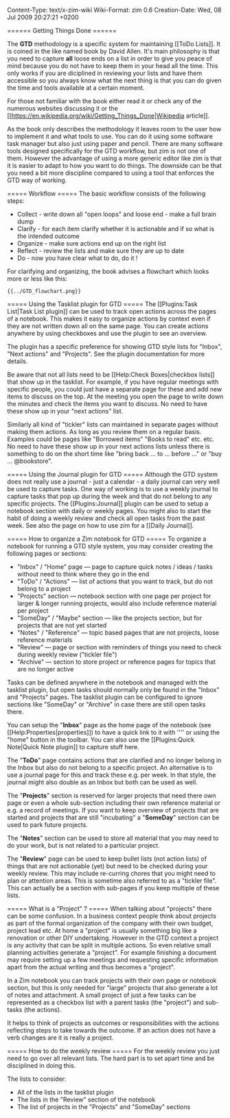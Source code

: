 Content-Type: text/x-zim-wiki
Wiki-Format: zim 0.6
Creation-Date: Wed, 08 Jul 2009 20:27:21 +0200

====== Getting Things Done ======

The **GTD** methodology is a specific system for maintaining [[ToDo Lists]]. It is coined in the like named book by David Allen. It's main philosophy is that you need to capture **all** loose ends on a list in order to give you peace of mind because you do not have to keep them in your head all the time. This only works if you are diciplined in reviewing your lists and have them accessible so you always know what the next thing is that you can do given the time and tools available at a certain moment.

For those not familiar with the book either read it or check any of the numerous websites discussing it or the [[https://en.wikipedia.org/wiki/Getting_Things_Done|Wikipedia article]].

As the book only describes the methodology it leaves room to the user how to implement it and what tools to use. You can do it using some software task manager but also just using paper and pencil. There are many software tools designed specifically for the GTD workflow, but zim is not one of them. However the advantage of using a more generic editor like zim is that it is easier to adapt to how you want to do things. The downside can be that you need a bit more discipline compared to using a tool that enforces the GTD way of working. 

===== Workflow =====
The basic workflow consists of the following steps:
* Collect - write down all "open loops" and loose end - make a full brain dump
* Clarify - for each item clarify whether it is actionable and if so what is the intended outcome
* Organize - make sure actions end up on the right list
* Reflect - review the lists and make sure they are up to date
* Do - now you have clear what to do, do it !

For clarifying and organizing, the book advises a flowchart which looks more or less like this:

	{{../GTD_flowchart.png}}


===== Using the Tasklist plugin for GTD =====
The [[Plugins:Task List|Task List plugin]] can be used to track open actions across the pages of a notebook. This makes it easy to organize actions by context even if they are not written down all on the same page. You can create actions anywhere by using checkboxes and use the plugin to see an overview.

The plugin has a specific preference for showing GTD style lists for "Inbox", "Next actions" and "Projects". See the plugin documentation for more details.

Be aware that not all lists need to be [[Help:Check Boxes|checkbox lists]] that show up in the tasklist. For example, if you have regular meetings with specific people, you could just have a separate page for these and add new items to discuss on the top. At the meeting you open the page to write down the minutes and check the items you want to discuss. No need to have these show up in your "next actions" list.

Similarly all kind of "tickler" lists can maintained in separate pages without making them actions. As long as you review them on a regular basis. Examples could be pages like "Borrowed items" "Books to read" etc. etc. No need to have these show up in your next actions lists unless there is something to do on the short time like "bring back ... to ... before ..." or "buy ... @bookstore". 

===== Using the Journal plugin for GTD =====
Although the GTD system does not really use a journal - just a calendar - a daily journal can very well be used to capture tasks. One way of working is to use a weekly journal to capture tasks that pop up during the week and that do not belong to any specific projects. The [[Plugins:Journal]] plugin can be used to setup a notebook section with daily or weekly pages. You might also to start the habit of doing a weekly review and check all open tasks from the past week. See also the page on how to use zim for a [[Daily Journal]].

===== How to organize a Zim notebook for GTD =====
To organize a notebook for running a GTD style system, you may consider creating the following pages or sections:

* "Inbox" / "Home" page — page to capture quick notes / ideas / tasks without need to think where they go in the end
* "ToDo" / "Actions" — list of actions that you want to track, but do not belong to a project
* "Projects" section — notebook section with one page per project for larger & longer running projects, would also include reference material per project
* "SomeDay" / "Maybe" section — like the projects section, but for projects that are not yet started
* "Notes" / "Reference" — topic based pages that are not projects, loose reference materials
* "Review" — page or section with reminders of things you need to check during weekly review ("tickler file")
* "Archive" — section to store project or reference pages for topics that are no longer active

Tasks can be defined anywhere in the notebook and managed with the tasklist plugin, but open tasks should normally only be found in the "Inbox" and "Projects" pages. The tasklist plugin can be configured to ignore sections like "SomeDay" or "Archive" in case there are still open tasks there.

You can setup the "**Inbox**" page as the home page of the notebook (see [[Help:Properties|properties]]) to have a quick link to it with ''<Alt><Home>'' or using the "home" button in the toolbar. You can also use the [[Plugins:Quick Note|Quick Note plugin]] to capture stuff here.

The "**ToDo**" page contains actions that are clarified and no longer belong in the Inbox but also do not belong to a specific project. An alternative is to use a journal page for this and track these e.g. per week. In that style, the journal might also double as an Inbox but both can be used as well.

The "**Projects**" section is reserved for larger projects that need there own page or even a whole sub-section including their own reference material or e.g. a record of meetings. If you want to keep overview of projects that are started and projects that are still "incubating" a "**SomeDay**" section can be used to park future projects.

The "**Notes**" section can be used to store all material that you may need to do your work, but is not related to a particular project.

The "**Review**" page can be used to keep bullet lists (not action lists) of things that are not actionable (yet) but need to be checked during your weekly review. This may include re-curring chores that you might need to plan or attention areas. This is sometime also referred to as a "tickler file". This can actually be a section with sub-pages if you keep multiple of these lists.

===== What is a "Project" ? =====
When talking about "projects" there can be some confusion. In a business context people think about projects as part of the formal organization of the company with their own budget, project lead etc. At home a "project" is usually something big like a renovation or other DIY undertaking. However in the GTD context a project is any activity that can be split in multiple actions. So even relative small planning activities generate a "project". For example finishing a document may require setting up a few meetings and requesting specific information apart from the actual writing and thus becomes a "project".

In a Zim notebook you can track projects with their own page or notebook section, but this is only needed for "large" projects that also generate a lot of notes and attachment. A small project of just a few tasks can be represented as a checkbox list with a parent tasks (the "project") and sub-tasks (the actions).

It helps to think of projects as outcomes or responsibilities with the actions reflecting steps to take towards the outcome. If an action does not have a verb changes are it is really a project.

===== How to do the weekly review =====
For the weekly review you just need to go over all relevant lists. The hard part is to set apart time and be disciplined in doing this.

The lists to consider:
* All of the lists in the tasklist plugin
* The lists in the "Review" section of the notebook
* The list of projects in the "Projects" and "SomeDay" sections



